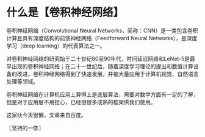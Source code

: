 # 什么是【卷积神经网络】
卷积神经网络（Convolutional Neural Networks，简称：CNN）是一类包含卷积计算且具有深度结构的前馈神经网络（Feedforward Neural Networks），是深度学习（deep learning）的代表算法之一。

对卷积神经网络的研究始于二十世纪80至90年代，时间延迟网络和LeNet-5是最早出现的卷积神经网络；在二十一世纪后，随着深度学习理论的提出和数值计算设备的改进，卷积神经网络得到了快速发展，并被大量应用于计算机视觉、自然语言处理等领域。

卷积神经网络在计算机应用上算得上是底层算法，需要对数学方面有一定的了解，但是对于应用层不用担心，已经很很多成熟的框架供我们使用。

这家伙今天很懒，文章来自百度。

〖坚持的一俢〗